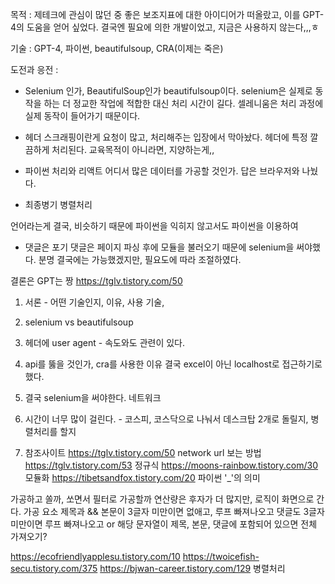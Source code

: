 목적 : 제테크에 관심이 많던 중 좋은 보조지표에 대한 아이디어가 떠올랐고, 이를 GPT-4의 도움을 얻어 싶었다.
결국엔 필요에 의한 개발이었고, 지금은 사용하지 않는다,,,ㅎ

기술 : GPT-4, 파이썬, beautifulsoup, CRA(이제는 죽은)

도전과 응전 :

- Selenium 인가, BeautifulSoup인가
  beautifulsoup이다. selenium은 실제로 동작을 하는 더 정교한 작업에 적합한 대신 처리 시간이 길다.
  셀레니움은 처리 과정에 실제 동작이 들어가기 때문이다.

- 헤더
  스크래핑이란게 요청이 많고, 처리해주는 입장에서 막아놨다.
  헤더에 특정 깔끔하게 처리된다. 교육목적이 아니라면, 지양하는게,,

- 파이썬 처리와 리액트
  어디서 많은 데이터를 가공할 것인가. 답은 브라우저와 나눴다.

- 최종병기 병렬처리

언어라는게 결국, 비슷하기 때문에 파이썬을 익히지 않고서도 파이썬을 이용하여

- 댓글은 포기
  댓글은 페이지 파싱 후에 모듈을 불러오기 때문에 selenium을 써야했다.
  분명 결국에는 가능했겠지만, 필요도에 따라 조절하였다.

결론은 GPT는 짱
https://tglv.tistory.com/50

1. 서론 - 어떤 기술인지, 이유, 사용 기술,

2. selenium vs beautifulsoup

3. 헤더에 user agent - 속도와도 관련이 있다.

4. api를 뚫을 것인가, cra를 사용한 이유 결국 excel이 아닌 localhost로 접근하기로 했다.

5. 결국 selenium을 써야한다. 네트워크

6. 시간이 너무 많이 걸린다. - 코스피, 코스닥으로 나눠서 데스크탑 2개로 돌릴지, 병렬처리를 할지

7. 참조사이트
   https://tglv.tistory.com/50 network url 보는 방법
   https://tglv.tistory.com/53 정규식
   https://moons-rainbow.tistory.com/30 모듈화
   https://tibetsandfox.tistory.com/20 파이썬 '\_'의 의미

가공하고 쏠까, 쏘면서 필터로 가공할까 연산량은 후자가 더 많지만, 로직이 화면으로 간다.
가공 요소
제목과 && 본문이 3글자 미만이면 없애고, 루프 빠져나오고
댓글도 3글자 미만이면 루프 빠져나오고
or
해당 문자열이 제목, 본문, 댓글에 포함되어 있으면 전체 가져오기?

https://ecofriendlyapplesu.tistory.com/10
https://twoicefish-secu.tistory.com/375
https://bjwan-career.tistory.com/129
병렬처리
